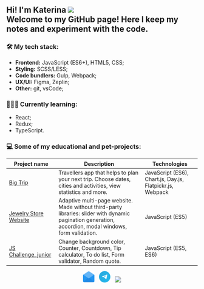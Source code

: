 <h2 align="left">Hi! I'm Katerina <img width="30px" src="https://media.tenor.com/images/3b388fe03da271d2674faf85eb7c3fcd/tenor.gif"><br>
Welcome to my GitHub page! Here I keep my notes and experiment with the code.
</h2>

### 🛠 My tech stack:

- **Frontend:** JavaScript (ES6+), HTML5, CSS;
- **Styling:** SCSS/LESS;
- **Code bundlers:** Gulp, Webpack;
- **UX/UI:** Figma, Zeplin;
- **Other:** git, vsCode;

### 👩🏻‍🎓 Currently learning:
- React;
- Redux;
- TypeScript.

### 💻 Some of my educational and pet-projects:

| Project name        | Description          | Technologies  |
| ------------- | ------------- | ----- |
| [Big Trip](https://github.com/katareena/1018255-big-trip-16) | Travellers app that helps to plan your next trip. Choose dates, cities and activities, view statistics and more. | JavaScript (ES6), Chart.js, Day.js, Flatpickr.js, Webpack |
| [Jewelry Store Website](https://github.com/katareena/1018255-keksobooking-20) | Adaptive multi-page website. Made without third-party libraries: slider with dynamic pagination generation, accordion, modal windows, form validation. | JavaScript (ES5) |
| [JS Challenge_junior](https://github.com/katareena/js-challenge-1) | Change background color, Counter, Countdown, Tip calculator, To do list, Form validator, Random quote. | JavaScript (ES5, ES6) |

<p align="center">
<a href="mailto:w10160177@gmail.com"><img height="30" src="https://raw.githubusercontent.com//katareena/katareena/master/003-email.svg"></a>&nbsp;&nbsp;
<a href="https://t.me/katareenaa"><img height="30" src="https://raw.githubusercontent.com//katareena/katareena/master/004-telegram.svg"></a>&nbsp;&nbsp;
<a href="https://www.codewars.com/users/katareena/"><img height="30" src="https://www.codewars.com/users/katareena/badges/micro"></a>
</p>
